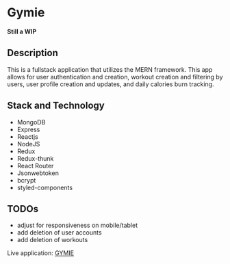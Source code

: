 # Gymie

**Still a WIP**

## Description

This is a fullstack application that utilizes the MERN framework. This app allows for user authentication and creation, workout creation and filtering by users, user profile creation and updates, and daily calories burn tracking.

## Stack and Technology

- MongoDB
- Express
- Reactjs
- NodeJS
- Redux
- Redux-thunk
- React Router
- Jsonwebtoken
- bcrypt
- styled-components

## TODOs

- adjust for responsiveness on mobile/tablet
- add deletion of user accounts
- add deletion of workouts

Live application: [GYMIE](https://peaceful-chamber-78096.herokuapp.com/)

